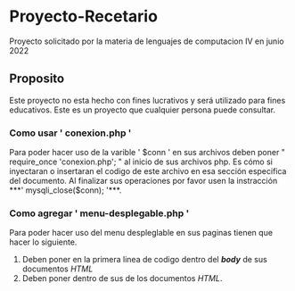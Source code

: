 # Proyecto-Recetario
 Proyecto solicitado por la materia de lenguajes de computacion IV en junio 2022
##  Proposito
 Este proyecto no esta hecho con fines lucrativos y será utilizado para fines educativos.
 Este es un proyecto que cualquier persona puede consultar.

### Como usar ' conexion.php '
Para poder hacer uso de la varible ' $conn ' en sus archivos deben poner " require_once 'conexion.php'; " al inicio de sus archivos php. Es cómo si inyectaran o insertaran el codigo de este archivo en esa sección especifica del documento.
Al finalizar sus operaciones por favor usen la instracción ***' mysqli_close($conn); '***.

### Como agregar ' menu-desplegable.php '
Para poder hacer uso del menu despleglable en sus paginas tienen que hacer lo siguiente.
1. Deben poner **<?php require_once "menu-desplegable.php"; ?>** en la primera linea de codigo dentro del ***body*** de sus documentos *HTML*
2. Deben poner **<link rel="stylesheet" href="CSS\menu-desplegable_css.css">** dentro de sus ***<head></head>*** de los documentos *HTML*.
